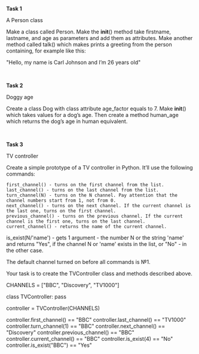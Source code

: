 **Task 1**

A Person class

Make a class called Person. Make the __init__() method take firstname, lastname, and age as parameters and add them as attributes. Make another method called talk() which makes prints a greeting from the person containing, for example like this:

"Hello, my name is Carl Johnson and I’m 26 years old"

 
 <br />
 

**Task 2**

Doggy age

Create a class Dog with class attribute age_factor equals to 7. Make __init__() which takes values for a dog’s age. Then create a method human_age which returns the dog’s age in human equivalent.

 
<br />

**Task 3**

TV controller

Create a simple prototype of a TV controller in Python. It’ll use the following commands:

    first_channel() - turns on the first channel from the list.
    last_channel() - turns on the last channel from the list.
    turn_channel(N) - turns on the N channel. Pay attention that the channel numbers start from 1, not from 0.
    next_channel() - turns on the next channel. If the current channel is the last one, turns on the first channel.
    previous_channel() - turns on the previous channel. If the current channel is the first one, turns on the last channel.
    current_channel() - returns the name of the current channel.

is_exist(N/'name') - gets 1 argument - the number N or the string 'name' and returns "Yes", if the channel N or 'name' exists in the list, or "No" - in the other case.

 

The default channel turned on before all commands is №1.

Your task is to create the TVController class and methods described above.

CHANNELS = ["BBC", "Discovery", "TV1000"]
 
class TVController:
	pass
 
controller = TVController(CHANNELS)
 
controller.first_channel() == "BBC"
controller.last_channel() == "TV1000"
controller.turn_channel(1) == "BBC"
controller.next_channel() == "Discovery"
controller.previous_channel() == "BBC"
controller.current_channel() == "BBC"
controller.is_exist(4) == "No"
controller.is_exist("BBC") == "Yes"
